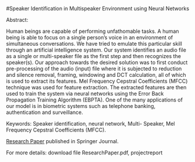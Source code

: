 #Speaker Identification in Multispeaker Environment using Neural Networks


Abstract:  

 Human beings are capable of performing unfathomable tasks. A human being is able to focus on a single person’s voice in an environment of simultaneous conversations. We have tried to emulate this particular skill through an artificial intelligence system. Our system identifies an audio file as a single or multi-speaker file as the first step and then recognizes the speaker(s). Our approach towards the desired solution was to first conduct pre-processing of the audio (input) file where it is subjected to reduction and silence removal, framing, windowing and DCT calculation, all of which is used to extract its features. Mel Frequency Cepstral Coefficients (MFCC) technique was used for feature extraction. The extracted features are then used to train the system via neural networks using the Error Back Propagation Training Algorithm (EBPTA). One of the many applications of our model is in biometric systems such as telephone banking, authentication and surveillance.

Keywords: Speaker identification, neural network, Multi- Speaker, Mel Frequency Cepstral Coefficients (MFCC).

[Research Paper](https://link.springer.com/chapter/10.1007/978-981-10-3920-1_24) published in Springer Journal.

For more details: download file ResearchPaper.pdf, projectreport
